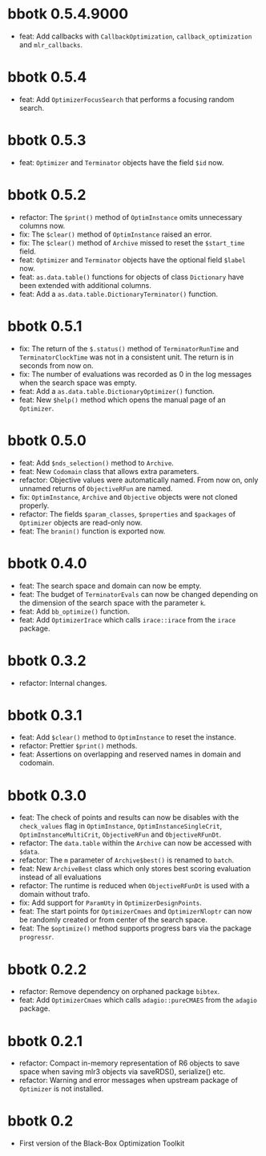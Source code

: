 # bbotk 0.5.4.9000

* feat: Add callbacks with `CallbackOptimization`, `callback_optimization` and `mlr_callbacks`.

# bbotk 0.5.4

* feat: Add `OptimizerFocusSearch` that performs a focusing random search.

# bbotk 0.5.3

* feat: `Optimizer` and `Terminator` objects have the field `$id` now.

# bbotk 0.5.2

* refactor: The `$print()` method of `OptimInstance` omits unnecessary columns now.
* fix: The `$clear()` method of `OptimInstance` raised an error.
* fix: The `$clear()` method of `Archive` missed to reset the `$start_time` field.
* feat: `Optimizer` and `Terminator` objects have the optional field `$label` now.
* feat: `as.data.table()` functions for objects of class `Dictionary` have been extended with additional columns.
* feat: Add a `as.data.table.DictionaryTerminator()` function.

# bbotk 0.5.1

* fix: The return of the `$.status()` method of `TerminatorRunTime` and `TerminatorClockTime` was not in a consistent unit.
  The return is in seconds from now on.
* fix: The number of evaluations was recorded as 0 in the log messages when the search space was empty.
* feat: Add a `as.data.table.DictionaryOptimizer()` function.
* feat: New `$help()` method which opens the manual page of an `Optimizer`.

# bbotk 0.5.0

* feat: Add `$nds_selection()` method to `Archive`.
* feat: New `Codomain` class that allows extra parameters.
* refactor: Objective values were automatically named.
  From now on, only unnamed returns of `ObjectiveRFun` are named.
* fix: `OptimInstance`, `Archive` and `Objective` objects  were not cloned properly.
* refactor: The fields `$param_classes`, `$properties` and `$packages` of `Optimizer` objects are read-only now.
* feat: The `branin()` function is exported now.

# bbotk 0.4.0

* feat: The search space and domain can now be empty.
* feat: The budget of `TerminatorEvals` can now be changed depending on the dimension of the search space with the parameter `k`.
* feat: Add `bb_optimize()` function.
* feat: Add `OptimizerIrace` which calls `irace::irace` from the `irace` package.

# bbotk 0.3.2

* refactor: Internal changes.

# bbotk 0.3.1

* feat: Add `$clear()` method to `OptimInstance` to reset the instance.
* refactor: Prettier `$print()` methods.
* feat: Assertions on overlapping and reserved names in domain and codomain.

# bbotk 0.3.0

* feat: The check of points and results can now be disables with the `check_values` flag in `OptimInstance`, `OptimInstanceSingleCrit`, `OptimInstanceMultiCrit`, `ObjectiveRFun` and `ObjectiveRFunDt`.
* refactor: The `data.table` within the `Archive` can now be accessed with `$data`.
* refactor: The `m` parameter of `Archive$best()` is renamed to `batch`.
* feat: New `ArchiveBest` class which only stores best scoring evaluation instead of all evaluations
* refactor: The runtime is reduced when `ObjectiveRFunDt` is used with a domain without trafo.
* fix: Add support for `ParamUty` in `OptimizerDesignPoints`.
* feat: The start points for `OptimizerCmaes` and `OptimizerNloptr` can now be randomly created or from center of the search space.
* feat: The `$optimize()` method supports progress bars via the package `progressr`.

# bbotk 0.2.2

* refactor: Remove dependency on orphaned package `bibtex`.
* feat: Add `OptimizerCmaes` which calls `adagio::pureCMAES` from the `adagio` package.

# bbotk 0.2.1

* refactor: Compact in-memory representation of R6 objects to save space when saving mlr3 objects via saveRDS(), serialize() etc.
* refactor: Warning and error messages when upstream package of `Optimizer` is not installed.

# bbotk 0.2

* First version of the Black-Box Optimization Toolkit
